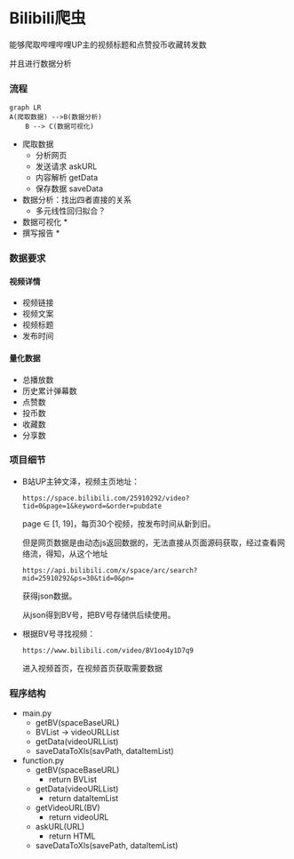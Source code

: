 # Bilibili爬虫

能够爬取哔哩哔哩UP主的视频标题和点赞投币收藏转发数

并且进行数据分析



### 流程

```mermaid
graph LR
A(爬取数据) -->B(数据分析)
    B --> C(数据可视化)
```

* 爬取数据
  * 分析网页
  * 发送请求 askURL
  * 内容解析 getData
  * 保存数据 saveData
* 数据分析：找出四者直接的关系
  * 多元线性回归拟合？
* 数据可视化
  * 
* 撰写报告
  * 

### 数据要求
#### 视频详情
* 视频链接
* 视频文案
* 视频标题
* 发布时间

#### 量化数据
* 总播放数
* 历史累计弹幕数
* 点赞数
* 投币数
* 收藏数
* 分享数



### 项目细节
* B站UP主钟文泽，视频主页地址：

  ```https://space.bilibili.com/25910292/video?tid=0&page=1&keyword=&order=pubdate```

  page ∈ [1, 19]，每页30个视频，按发布时间从新到旧。

  但是网页数据是由动态js返回数据的，无法直接从页面源码获取，经过查看网络流，得知，从这个地址

  ```https://api.bilibili.com/x/space/arc/search?mid=25910292&ps=30&tid=0&pn=```

  获得json数据。

  从json得到BV号，把BV号存储供后续使用。

* 根据BV号寻找视频：

  ```https://www.bilibili.com/video/BV1oo4y1D7q9```

  进入视频首页，在视频首页获取需要数据

  
### 程序结构

* main.py
  * getBV(spaceBaseURL)
  * BVList -> videoURLList
  * getData(videoURLList)
  * saveDataToXls(savPath, dataItemList)
* function.py
  * getBV(spaceBaseURL)
    * return BVList
  * getData(videoURLList)
    * return dataItemList
  * getVideoURL(BV)
    * return videoURL
  * askURL(URL)
    * return HTML
  * saveDataToXls(savePath, dataItemList)

  

  
